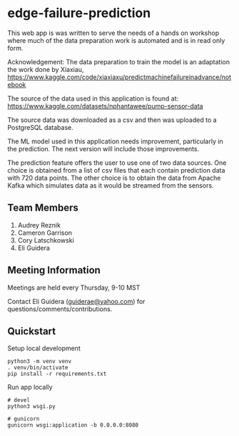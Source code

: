 # edge-failure-prediction
This web app is was written to serve the needs of a hands on workshop where much of the data preparation work is automated and is in read only form.

Acknowledgement: The data preparation to train the model is an adaptation the work done by 
Xiaxiau, https://www.kaggle.com/code/xiaxiaxu/predictmachinefailureinadvance/notebook

The source of the data used in this application is found at: https://www.kaggle.com/datasets/nphantawee/pump-sensor-data 

The source data was downloaded as a csv and then was uploaded to a PostgreSQL database.

The ML model used in this application needs improvement, particularly in the prediction.  The next version will include those improvements.

The prediction feature offers the user to use one of two data sources.  One choice is obtained from a list of csv files that each contain prediction data with 720 data points.  The other choice is to obtain the data from Apache Kafka which simulates data as it would be streamed from the sensors.

## Team Members
1. Audrey Reznik
1. Cameron Garrison
1. Cory Latschkowski
1. Eli Guidera


## Meeting Information
Meetings are held every Thursday, 9-10 MST

Contact Eli Guidera (guiderae@yahoo.com) for questions/comments/contributions.

## Quickstart

Setup local development
```
python3 -m venv venv
. venv/bin/activate
pip install -r requirements.txt
```

Run app locally
```
# devel
python3 wsgi.py

# gunicorn
gunicorn wsgi:application -b 0.0.0.0:8080
```
